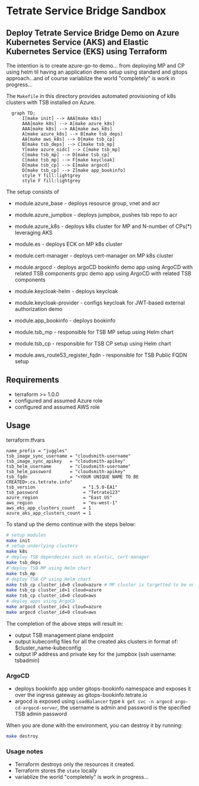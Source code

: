 # Tetrate Service Bridge Sandbox
## Deploy Tetrate Service Bridge Demo on Azure Kubernetes Service (AKS) and Elastic Kubernetes Service (EKS) using Terraform

The intention is to create azure-go-to demo... from deploying MP and CP using helm til having an application demo setup using standard and gitops approach...and of course variablize the world "completely" is work in progress...

The `Makefile` in this directory provides automated provisioning of k8s clusters with TSB installed on Azure. 

```mermaid
  graph TD;
      I[make init] --> AAA[make k8s]
      AAA[make k8s] --> A[make azure_k8s]
      AAA[make k8s] --> AA[make aws_k8s]
      A[make azure_k8s] --> B[make tsb_deps]
      AA[make aws_k8s] --> D[make tsb_cp]
      B[make tsb_deps] --> C[make tsb_mp]
      Y[make azure_oidc] --> C[make tsb_mp]
      C[make tsb_mp] --> D[make tsb_cp]
      C[make tsb_mp] --> F[make keycloak]
      D[make tsb_cp] --> E[make argocd]
      D[make tsb_cp] --> Z[make app_bookinfo]
      style Y fill:lightgrey
      style F fill:lightgrey
```
The setup consists of

* module.azure_base     - deploys resource group, vnet and acr
* module.azure_jumpbox  - deploys jumpbox, pushes tsb repo to acr
* module.azure_k8s      - deploys k8s cluster for MP and N-number of CPs(*) leveraging AKS

* module.es             - deploys ECK on MP k8s cluster
* module.cert-manager   - deploys cert-manager on MP k8s cluster
* module.argocd         - deploys argoCD
   bookinfo demo app using ArgoCD with related TSB components
   grpc demo app using ArgoCD with related TSB components
* module.keycloak-helm      - deploys keycloak
* module.keycloak-provider  - configs keycloak for JWT-based external authorization demo
* module.app_bookinfo   - deploys bookinfo

* module.tsb_mp         - responsible for TSB MP setup using Helm chart
* module.tsb_cp         - responsible for TSB CP setup using Helm chart
* module.aws_route53_register_fqdn        - responsible for TSB Public FQDN setup

## Requirements

- terraform >= 1.0.0
- configured and assumed Azure role
- configured and assumed AWS role
## Usage

terraform.tfvars

```
name_prefix = "juggles"
tsb_image_sync_username = "cloudsmith-username"
tsb_image_sync_apikey   = "cloudsmith-apikey"
tsb_helm_username       = "cloudsmith-username"
tsb_helm_password       = "cloudsmith-apikey"
tsb_fqdn                = "<YOUR UNIQUE NAME TO BE CREATED>.cx.tetrate.info"
tsb_version                  = "1.5.0-EA1"
tsb_password                 = "Tetrate123"
azure_region                 = "East US"
aws_region                   = "eu-west-1"
aws_eks_app_clusters_count   = 1
azure_aks_app_clusters_count = 1
```

To stand up the demo continue with the steps below:
```bash
# setup modules
make init
# setup underlying clusters
make k8s
# deploy TSB dependecies such as elastic, cert-manager
make tsb_deps
# deploy TSB MP using Helm chart
make tsb_mp
# deploy TSB CP using Helm chart
make tsb_cp cluster_id=0 cloud=azure # MP cluster is targetted to be onboarded as Tier1
make tsb_cp cluster_id=1 cloud=azure
make tsb_cp cluster_id=0 cloud=aws
# deploy apps using ArgoCD
make argocd cluster_id=1 cloud=azure 
make argocd cluster_id=0 cloud=aws
```

The completion of the above steps will result in:
- output TSB management plane endpoint
- output kubeconfig files for all the created aks clusters in format of: $cluster_name-kubeconfig
- output IP address and private key for the jumpbox (ssh username: tsbadmin)

### ArgoCD 

* deploys bookinfo app under gitops-bookinfo namespace and exposes it over the ingress gateway as gitops-bookinfo.tetrate.io 
* argocd is exposed using ```LoadBalancer``` type ```k get svc -n argocd argo-cd-argocd-server```, the username is admin and password is the specified TSB admin password

When you are done with the environment, you can destroy it by running:

```bash
make destroy
```

### Usage notes
- Terraform destroys only the resources it created.
- Terraform stores the `state` locally
- variablize the world "completely" is work in progress...
